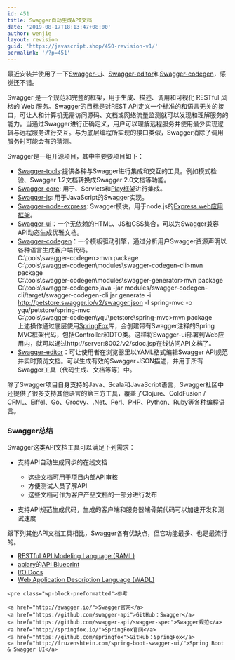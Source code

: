 ```yaml
---
id: 451
title: Swagger自动生成API文档
date: '2019-08-17T18:13:47+08:00'
author: wenjie
layout: revision
guid: 'https://javascript.shop/450-revision-v1/'
permalink: '/?p=451'
---
```


最近安装并使用了一下[Swagger-ui](https://github.com/swagger-api/swagger-ui)、[Swagger-editor](https://github.com/swagger-api/swagger-editor)和[Swagger-codegen](https://github.com/swagger-api/swagger-codegen)，感觉还不错。

Swagger 是一个规范和完整的框架，用于生成、描述、调用和可视化 RESTful 风格的 Web 服务。Swagger的目标是对REST API定义一个标准的和语言无关的接口，可让人和计算机无需访问源码、文档或网络流量监测就可以发现和理解服务的能力。当通过Swagger进行正确定义，用户可以理解远程服务并使用最少实现逻辑与远程服务进行交互。与为底层编程所实现的接口类似，Swagger消除了调用服务时可能会有的猜测。

Swagger是一组开源项目，其中主要要项目如下：

- [Swagger-tools](https://github.com/apigee-127/swagger-tools):提供各种与Swagger进行集成和交互的工具。例如模式检验、Swagger 1.2文档转换成Swagger 2.0文档等功能。
- [Swagger-core](https://github.com/swagger-api/swagger-core): 用于、Servlets和[Play框架](http://www.playframework.com/)进行集成。
- [Swagger-js](https://github.com/swagger-api/swagger-js): 用于JavaScript的Swagger实现。
- [Swagger-node-express](https://github.com/swagger-api/swagger-node-express): Swagger模块，用于node.js的[Express web应用框架](http://expressjs.com/)。
- [Swagger-ui](https://github.com/swagger-api/swagger-ui)：一个无依赖的HTML、JS和CSS集合，可以为Swagger兼容API动态生成优雅文档。  
    [](http://album.sina.com.cn/pic/0026uWfMgy6SqbdiQxl43)
- [Swagger-codegen](https://github.com/swagger-api/swagger-codegen)：一个模板驱动引擎，通过分析用户Swagger资源声明以各种语言生成客户端代码。  
    C:\\tools\\swagger-codegen&gt;mvn package  
    C:\\tools\\swagger-codegen\\modules\\swagger-codegen-cli&gt;mvn package  
    C:\\tools\\swagger-codegen\\modules\\swagger-generator&gt;mvn package  
    C:\\tools\\swagger-codegen&gt;java -jar modules/swagger-codegen-cli/target/swagger-codegen-cli.jar generate -i http://petstore.swagger.io/v2/swagger.json -l spring-mvc -o yqu/petstore/spring-mvc  
    C:\\tools\\swagger-codegen\\yqu\\petstore\\spring-mvc&gt;mvn package  
    上述操作通过底层使用[SpringFox](https://github.com/springfox/springfox)库，会创建带有Swagger注释的Spring MVC框架代码，包括Controller和DTO类。这样将Swagger-ui部署到Web应用内，就可以通过http://server:8002/v2/sdoc.jsp在线访问API文档了。
- [Swagger-editor](https://github.com/swagger-api/swagger-editor)：可让使用者在浏览器里以YAML格式编辑Swagger API规范并实时预览文档。可以生成有效的Swagger JSON描述，并用于所有Swagger工具（代码生成、文档等等）中。  
    [](http://album.sina.com.cn/pic/0026uWfMgy6SqbdfW5Kc4)

除了Swagger项目自身支持的Java、Scala和JavaScript语言，Swagger社区中还提供了很多支持其他语言的第三方工具，覆盖了Clojure、ColdFusion / CFML、Eiffel、Go、Groovy、.Net、Perl、PHP、Python、Ruby等各种编程语言。

### Swagger总结

Swagger这类API文档工具可以满足下列需求：

- 支持API自动生成同步的在线文档  
    
    - 这些文档可用于项目内部API审核
    - 方便测试人员了解API
    - 这些文档可作为客户产品文档的一部分进行发布
- 支持API规范生成代码，生成的客户端和服务器端骨架代码可以加速开发和测试速度

跟下列其他API文档工具相比，Swagger各有优缺点，但它功能最多、也是最流行的。

- [RESTful API Modeling Language (RAML)](http://www.raml.org/)
- [apiary](http://apiary.io/)的[API Blueprint](http://apiblueprint.org/)
- [I/O Docs](https://github.com/mashery/iodocs)
- [Web Application Description Language (WADL)](https://wadl.java.net/)

```
<pre class="wp-block-preformatted">参考

<a href="http://swagger.io/">Swagger官网</a>
<a href="https://github.com/swagger-api">GitHub：Swagger</a>
<a href="https://github.com/swagger-api/swagger-spec">Swagger规范</a>
<a href="http://springfox.io/">SpringFox官网</a>
<a href="https://github.com/springfox">GitHub：SpringFox</a>
<a href="http://fruzenshtein.com/spring-boot-swagger-ui/">Spring Boot & Swagger UI</a>
```